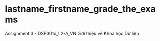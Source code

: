 # lastname_firstname_grade_the_exams
Assignment 3 - DSP301x_1.2-A_VN Giới thiệu về Khoa học Dữ liệu
